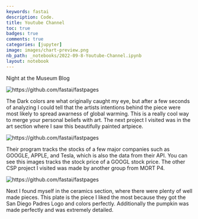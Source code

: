 ```yaml
---
keywords: fastai
description: Code.
title: Youtube Channel
toc: true 
badges: true
comments: true
categories: [jupyter]
image: images/chart-preview.png
nb_path: _notebooks/2022-09-8-Youtube-Channel.ipynb
layout: notebook
---
```


Night at the Museum Blog

![]({{site.baseurl}}/images/picc.png "https://github.com/fastai/fastpages") 

The Dark colors are what originally caught my eye, but after a few seconds of analyzing I could tell that the artists intentions behind the piece were most likely to spread awarness of global warming.
This is a really cool way to merge your personal beliefs with art.
The next project I visited was in the art section where I saw this beautifully painted artpiece.

![]({{site.baseurl}}/images/coder.png "https://github.com/fastai/fastpages") 


Their program tracks the stocks of a few major companies such as GOOGLE, APPLE, and Tesla, which is also the data from their API.
You can see this images tracks the stock price of a GOOGL stock price.
The other CSP project I visited was made by another group from MORT P4.

![]({{site.baseurl}}/images/ceramics.png "https://github.com/fastai/fastpages") 

Next I found myself in the ceramics section, where there were plenty of well made pieces.
This plate is the piece I liked the most because they got the San Diego Padres Logo and colors perfectly.
Additionally the pumpkin was made perfectly and was extremely detailed.


